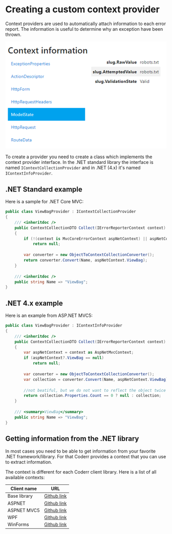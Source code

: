 Creating a custom context provider
==================================

Context providers are used to automatically attach information to each error report. The information is useful to determine why an exception have been thrown.

![](context-info.png)

To create a provider you need to create a class which implements the context provider interface. In the .NET standard library the interface is named `IContextCollectionProvider` and in .NET (4.x) it's named `IContextInfoProvider`.

## .NET Standard example

Here is a sample for .NET Core MVC:

```csharp
public class ViewBagProvider : IContextCollectionProvider
{
    /// <inheritdoc />
    public ContextCollectionDTO Collect(IErrorReporterContext context)
    {
        if (!(context is MvcCoreErrorContext aspNetContext) || aspNetContext.ViewBag == null)
            return null;

        var converter = new ObjectToContextCollectionConverter();
        return converter.Convert(Name, aspNetContext.ViewBag);
    }

    /// <inheritdoc />
    public string Name => "ViewBag";
}
```

## .NET 4.x example

Here is an example from ASP.NET MVC5:

```csharp
public class ViewBagProvider : IContextInfoProvider
{
    /// <inheritdoc />
    public ContextCollectionDTO Collect(IErrorReporterContext context)
    {
        var aspNetContext = context as AspNetMvcContext;
        if (aspNetContext?.ViewBag == null)
            return null;

        var converter = new ObjectToContextCollectionConverter();
        var collection = converter.Convert(Name, aspNetContext.ViewBag);

        //not beatiful, but we do not want to reflect the object twice
        return collection.Properties.Count == 0 ? null : collection;
    }

    /// <summary>ViewBag</summary>
    public string Name => "ViewBag";
}
```

## Getting information from the .NET library

In most cases you need to be able to get information from your favorite .NET framework/library. For that Coderr provides a context that you can use to extract information.

The context is different for each Coderr client library. Here is a list of all available contexts:

Client name | URL
----------- | ---------
Base library | [Github link](https://github.com/coderrio/Coderr.Client/blob/master/src/Coderr.Client/Reporters/ErrorReporterContext.cs)
ASPNET | [Github link](https://github.com/coderrio/Coderr.Client.AspNet/blob/master/src/Coderr.Client.AspNet/HttpErrorReporterContext.cs)
ASPNET MVC5 | [Github link](https://github.com/coderrio/Coderr.Client.AspNet.Mvc5/blob/master/src/Coderr.Client.AspNet.Mvc5/AspNetMvcContext.cs)
WPF | [Github link](https://github.com/coderrio/Coderr.Client.WPF/blob/master/src/Coderr.Client.Wpf/WpfErrorReporter.cs)
WinForms | [Github link](https://github.com/coderrio/Coderr.Client.WinForms/blob/master/src/Coderr.Client.WinForms/WinformsErrorReportContext.cs)

